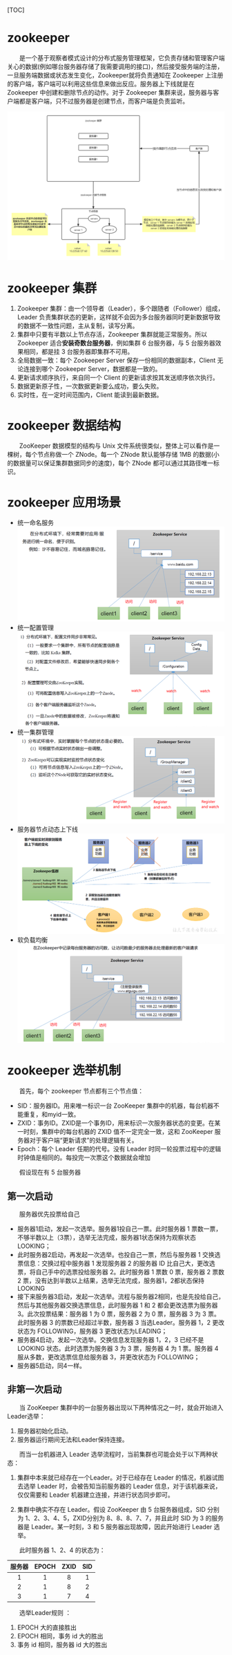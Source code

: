 [TOC]

# zookeeper

&emsp;&emsp;是一个基于观察者模式设计的分布式服务管理框架，它负责存储和管理客户端关心的数据(例如哪台服务器存储了我需要调用的接口)，然后接受服务端的注册，一旦服务端数据或状态发生变化，Zookeeper就将负责通知在 Zookeeper 上注册的客户端，客户端可以利用这些信息来做出反应。服务器上下线就是在 Zookeeper 中创建和删除节点的动作。对于 Zookeeper 集群来说，服务器与客户端都是客户端，只不过服务器是创建节点，而客户端是负责监听。

![](https://raw.githubusercontent.com/MrSunflowers/images/main/note/images/202204072248175.png)

# zookeeper 集群

1. Zookeeper 集群：由一个领导者（Leader），多个跟随者（Follower）组成，Leader 负责集群状态的更新，这样就不会因为多台服务器同时更新数据导致的数据不一致性问题，主从复制，读写分离。
2. 集群中只要有半数以上节点存活，Zookeeper 集群就能正常服务。所以Zookeeper 适合**安装奇数台服务器**，例如集群 6 台服务器，与 5 台服务器效果相同，都是挂 3 台服务器即集群不可用。
3. 全局数据一致：每个 Zookeeper Server 保存一份相同的数据副本，Client 无论连接到哪个 Zookeeper Server，数据都是一致的。
4. 更新请求顺序执行，来自同一个 Client 的更新请求按其发送顺序依次执行。
5. 数据更新原子性，一次数据更新要么成功，要么失败。
6. 实时性，在一定时间范围内，Client 能读到最新数据。

# zookeeper 数据结构

&emsp;&emsp;ZooKeeper 数据模型的结构与 Unix 文件系统很类似，整体上可以看作是一棵树，每个节点称做一个 ZNode。每一个 ZNode 默认能够存储 1MB 的数据(小的数据量可以保证集群数据同步的速度)，每个 ZNode 都可以通过其路径唯一标识。

# zookeeper 应用场景

- 统一命名服务![](https://raw.githubusercontent.com/MrSunflowers/images/main/note/images/202204062132282.png)
- 统一配置管理![](https://raw.githubusercontent.com/MrSunflowers/images/main/note/images/202204062134619.png)
- 统一集群管理![](https://raw.githubusercontent.com/MrSunflowers/images/main/note/images/202204062134489.png)
- 服务器节点动态上下线![](https://raw.githubusercontent.com/MrSunflowers/images/main/note/images/202204062135276.png)
- 软负载均衡![](https://raw.githubusercontent.com/MrSunflowers/images/main/note/images/202204062135316.png)

# zookeeper 选举机制

&emsp;&emsp;首先，每个 zookeeper 节点都有三个节点值：

- SID：服务器ID。用来唯一标识一台 ZooKeeper 集群中的机器，每台机器不能重复，和myid一致。
- ZXID：事务ID。ZXID是一个事务ID，用来标识一次服务器状态的变更。在某一时刻，集群中的每台机器的 ZXID 值不一定完全一致，这和 ZooKeeper 服务器对于客户端“更新请求”的处理逻辑有关。
- Epoch：每个 Leader 任期的代号。没有 Leader 时同一轮投票过程中的逻辑时钟值是相同的。每投完一次票这个数据就会增加

&emsp;&emsp;假设现在有 5 台服务器

## 第一次启动

&emsp;&emsp;服务器优先投票给自己

- 服务器1启动，发起一次选举。服务器1投自己一票。此时服务器 1 票数一票，不够半数以上（3票），选举无法完成，服务器1状态保持为观察状态 LOOKING；
- 此时服务器2启动，再发起一次选举。也投自己一票，然后与服务器 1 交换选票信息：交换过程中服务器 1 发现服务器 2 的服务器 ID 比自己大，更改选票，将自己手中的选票投给服务器 2。此时服务器 1 票数 0 票，服务器 2 票数 2 票，没有达到半数以上结果，选举无法完成，服务器1，2都状态保持LOOKING
- 接下来服务器3启动，发起一次选举。流程与服务器2相同，也是先投给自己，然后与其他服务器交换选票信息，此时服务器 1 和 2 都会更改选票为服务器 3。此次投票结果：服务器 1 为 0 票，服务器 2 为 0 票，服务器 3 为 3 票。此时服务器 3 的票数已经超过半数，服务器 3 当选Leader。服务器 1，2 更改状态为 FOLLOWING，服务器 3 更改状态为LEADING；
- 服务器4启动，发起一次选举。交换信息发现服务器 1，2，3 已经不是 LOOKING 状态。此时选票为服务器 3 为 3 票，服务器 4 为 1 票。服务器 4 服从多数，更改选票信息给服务器 3，并更改状态为 FOLLOWING；
- 服务器5启动，同4一样。

## 非第一次启动

&emsp;&emsp;当 ZooKeeper 集群中的一台服务器出现以下两种情况之一时，就会开始进入Leader选举：

1. 服务器初始化启动。
2. 服务器运行期间无法和Leader保持连接。

&emsp;&emsp;而当一台机器进入 Leader 选举流程时，当前集群也可能会处于以下两种状态：

1. 集群中本来就已经存在一个Leader。对于已经存在 Leader 的情况，机器试图去选举 Leader 时，会被告知当前服务器的 Leader 信息，对于该机器来说，仅仅需要和 Leader 机器建立连接，并进行状态同步即可。

2. 集群中确实不存在 Leader。假设 ZooKeeper 由 5 台服务器组成，SID 分别为 1、2、3、4、5，ZXID分别为 8、8、8、7、7，并且此时 SID 为 3 的服务器是 Leader。某一时刻，3 和 5 服务器出现故障，因此开始进行 Leader 选举。

&emsp;&emsp;此时服务器 1、2、4 的状态为：

| 服务器 | EPOCH | ZXID | SID  |
| :----: | :---: | :--: | :--: |
|   1    |   1   |  8   |  1   |
|   2    |   1   |  8   |  2   |
|   3    |   1   |  7   |  4   |

&emsp;&emsp;选举Leader规则 ：

1. EPOCH 大的直接胜出
2. EPOCH 相同，事务 id 大的胜出
3. 事务 id 相同，服务器 id 大的胜出

